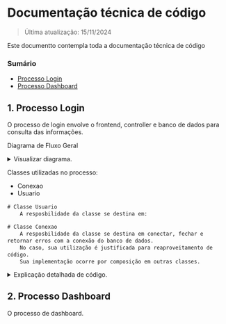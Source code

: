 # Documentação técnica de código

> Última atualização: 15/11/2024

Este documentto contempla toda a documentação técnica de código

### Sumário

- [Processo Login](#1-processo-login)
- [Processo Dashboard](#2-processo-dashboard)


## 1. Processo Login

O processo de login envolve o frontend, controller e banco de dados para consulta das informações.

Diagrama de Fluxo Geral
<details>
    <summary>Visualizar diagrama.</summary>
    <h3>Diagrama de Fluxo de Login</h3> 
    <img src="./assets/image.png" alt="Fluxo Geral de Login"><br><br>

</details>

Classes utilizadas no processo:
- Conexao
- Usuario

```
# Classe Usuario
    A resposbilidade da classe se destina em:
```
```
# Classe Conexao
    A resposbilidade da classe se destina em conectar, fechar e retornar erros com a conexão do banco de dados.
    No caso, sua utilização é justificada para reaproveitamento de código.
    Sua implementação ocorre por composição em outras classes.
```
<details>
    <summary>Explicação detalhada de código.</summary>
    Explicações:

    ```php
    // Será implementado.
    ```
    
</details>

## 2. Processo Dashboard

O processo de dashboard.